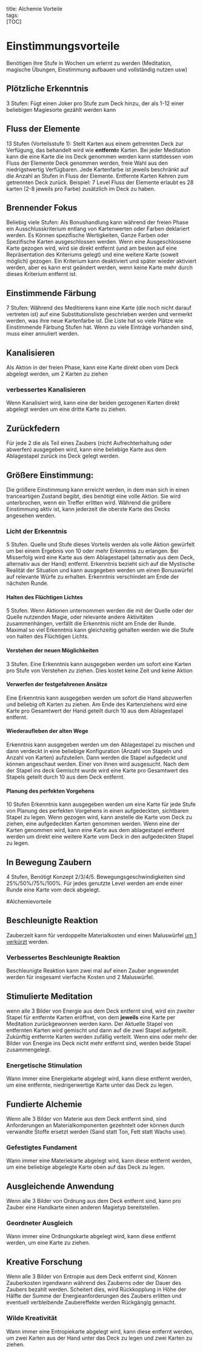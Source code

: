 title: Alchemie Vorteile  
tags:   
[TOC]# EinstimmungsvorteileBenötigen ihre Stufe in Wochen um erlernt zu werden (Meditation, magische Übungen, Einstimmung aufbauen und vollständig nutzen usw)## Plötzliche Erkenntnis3 Stufen: Fügt einen Joker pro Stufe zum Deck hinzu, der als 1-12 einer beliebigen Magiesorte gezählt werden kann  ## Fluss der Elemente13 Stufen (Vorteilsstufe 1):Stellt Karten aus einem getrennten Deck zur Verfügung, das behandelt wird wie **entfernt**e Karten. Bei jeder Meditation kann die eine Karte die ins Deck genommen werden kann stattdessen vom Fluss der Elemente Deck genommen werden, freie Wahl aus den niedrigstwertig Verfügbaren. Jede Kartenfarbe ist jeweils beschränkt auf die Anzahl an Stufen in Fluss der Elemente. Entfernte Karten Kehren zum getrennten Deck zurück.Beispiel: 7 Level Fluss der Elemente erlaubt es 28 karten (2-8 jeweils pro Farbe) zusätzlich im Deck zu haben.## Brennender FokusBeliebig viele Stufen:Als Bonushandlung kann während der freien Phase ein Ausschlusskriterium entlang von Kartenwerten oder Farben deklariert werden. Es Können spezifische Wertigkeiten, Ganze Farben oder Spezifische Karten ausgeschlossen werden.Wenn eine Ausgeschlossene Karte gezogen wird, wird sie direkt entfernt (und am besten auf eine Repräsentation des Kriteriums gelegt) und eine weitere Karte (soweit möglich) gezogen. Ein Kriterium kann deaktiviert und später wieder aktiviert werden, aber es kann erst geändert werden, wenn keine Karte mehr durch dieses Kriterium entfernt ist.## Einstimmende Färbung7 Stufen:Während des Meditierens kann eine Karte (die noch nicht darauf vertreten ist) auf eine Substitutionsliste geschrieben werden und vermerkt werden, was ihre neue Kartenfarbe ist. Die Liste hat so viele Plätze wie Einstimmende Färbung Stufen hat. Wenn zu viele Einträge vorhanden sind, muss einer annuliert werden.## KanalisierenAls Aktion in der freien Phase, kann eine Karte direkt oben vom Deck abgelegt werden, um 2 Karten zu ziehen ### verbessertes KanalisierenWenn Kanalisiert wird, kann eine der beiden gezogenen Karten direkt abgelegt werden um eine dritte Karte zu ziehen.## ZurückfedernFür jede 2 die als Teil eines Zaubers (nicht Aufrechterhaltung oder abwerfen) ausgegeben wird, kann eine beliebige Karte aus dem Ablagestapel zurück ins Deck gelegt werden.  ## Größere Einstimmung:Die größere Einstimmung kann erreicht werden, in dem man sich in einen tranceartigen Zustand begibt, dies benötigt eine volle Aktion. Sie wird unterbrochen, wenn ein Treffer erlitten wird. Während die größere Einstimmung aktiv ist, kann jederzeit die oberste Karte des Decks angesehen werden.### Licht der Erkenntnis5 Stufen. Quelle und Stufe dieses Vorteils werden als volle Aktion gewürfelt um bei einem Ergebnis von 10 oder mehr Erkenntnis zu erlangen. Bei Misserfolg wird eine Karte aus dem Ablagestapel (alternativ aus dem Deck, alternativ aus der Hand) entfernt. Erkenntnis bezieht sich auf die Mystische Realität der Situation und kann ausgegeben werden um einen Bonuswürfel auf relevante Würfe zu erhalten.Erkenntnis verschindet am Ende der nächsten Runde.#### Halten des Flüchtigen Lichtes5 Stufen. Wenn Aktionen unternommen werden die mit der Quelle oder der Quelle nutzenden Magie, oder relevante andere Aktivitäten zusammenhängen, verfällt die Erkenntnis nicht am Ende der Runde.Maximal so viel Erkenntnis kann gleichzeitig gehalten werden wie die Stufe von halten des Flüchtigen Lichts.#### Verstehen der neuen Möglichkeiten3 Stufen. Eine Erkenntnis kann ausgegeben werden um sofort eine Karten pro Stufe von Verstehen zu ziehen. Dies kostet keine Zeit und keine Aktion#### Verwerfen der festgefahrenen AnsätzeEine Erkenntnis kann ausgegeben werden um sofort die Hand abzuwerfen und beliebig oft Karten zu ziehen. Am Ende des Kartenziehens wird eine Karte pro Gesamtwert der Hand geteilt durch 10 aus dem Ablagestapel entfernt.#### Wiederaufleben der alten WegeErkenntnis kann ausgegeben werden um den Ablagestapel zu mischen und dann verdeckt in eine beliebige Konfiguration (Anzahl von Stapeln und Anzahl von Karten) aufzuteilen. Dann werden die Stapel aufgedeckt und können angeschaut werden. Einer von ihnen wird ausgesucht. Nach dem der Stapel ins deck Gemischt wurde wird eine Karte pro Gesamtwert des Stapels geteilt durch 10 aus dem Deck entfernt.#### Planung des perfekten Vorgehens10 StufenErkenntnis kann ausgegeben werden um eine Karte für jede Stufe von Planung des perfekten Vorgehens in einen aufgedeckten, sichtbaren Stapel zu legen. Wenn gezogen wird, kann anstelle die Karte vom Deck zu ziehen, eine aufgedeckten Karten genommen werden. Wenn eine der Karten genommen wird, kann eine Karte aus dem ablagestapel entfernt werden um direkt eine weitere Karte vom Deck in den aufgedeckten Stapel zu legen.## In Bewegung Zaubern4 Stufen, Benötigt Konzept 2/3/4/5. Bewegungsgeschwindigkeiten sind 25%/50%/75%/100%. Für jedes genutzte Level werden am ende einer Runde eine Karte vom deck abgelegt.#Alchemievorteile## Beschleunigte ReaktionZauberzeit kann für verdoppelte Materialkosten und einen Maluswürfel [um 1 verkürzt](magic#0) werden.### Verbessertes Beschleunigte ReaktionBeschleunigte Reaktion kann zwei mal auf einen Zauber angewendet werden für insgesamt vierfache Kosten und 2 Maluswürfel.## Stimulierte Meditationwenn alle 3 Bilder von Energie aus dem Deck entfernt sind, wird ein zweiter Stapel für entfernte Karten eröffnet, von dem **jeweils** eine Karte per Meditation zurückgewonnen werden kann. Der Aktuelle Stapel von entfernten Karten wird gemischt und dann auf die zwei Stapel aufgeteilt. Zukünftig entfernte Karten werden zufällig verteilt. Wenn eins oder mehr der Bilder von Energie ins Deck nicht mehr entfernt sind, werden beide Stapel zusammengelegt.### Energetische StimulationWann immer eine Energiekarte abgelegt wird, kann diese entfernt werden, um eine entfernte, niedrigerwertige Karte unter das Deck zu legen.## Fundierte AlchemieWenn alle 3 Bilder von Materie aus dem Deck entfernt sind, sind Anforderungen an Materialkomponenten gezehntelt oder können durch verwandte Stoffe ersetzt werden (Sand statt Ton, Fett statt Wachs usw).### Gefestigtes FundamentWann immer eine Materiekarte abgelegt wird, kann diese entfernt werden, um eine beliebige abgelegte Karte oben auf das Deck zu legen.## Ausgleichende AnwendungWenn alle 3 Bilder von Ordnung aus dem Deck entfernt sind, kann pro Zauber eine Handkarte einen anderen Magietyp bereitstellen.### Geordneter AusgleichWann immer eine Ordnungskarte abgelegt wird, kann diese entfernt werden, um eine Karte zu ziehen.## Kreative ForschungWenn alle 3 Bilder von Entropie aus dem Deck entfernt sind, Können Zauberkosten irgendwann während des Zauberns oder der Dauer des Zaubers bezahlt werden. Scheitert dies, wird Rückkopplung in Höhe der Hälfte der Summe der Energieanforderungen des Zaubers erlitten und eventuell verbleibende Zaubereffekte werden Rückgängig gemacht.### Wilde KreativitätWann immer eine Entropiekarte abgelegt wird, kann diese entfernt werden, um zwei Karten aus der Hand unter das Deck zu legen und zwei Karten zu ziehen.